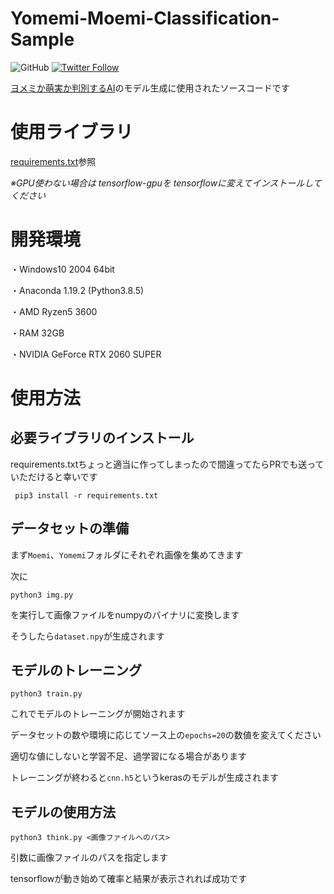 # Yomemi-Moemi-Classification-Sample
![GitHub](https://img.shields.io/github/license/nerrog/Yomemi-Moemi-Classification-Sample)
[![Twitter Follow](https://img.shields.io/twitter/follow/nerrog_blog)](https://twitter.com/intent/follow?screen_name=nerrog_blog)

[ヨメミか萌実か判別するAI](https://app-yo-moe-ai.nerrog.net)のモデル生成に使用されたソースコードです

# 使用ライブラリ
[requirements.txt](requirements.txt)参照

*※GPU使わない場合は tensorflow-gpuを tensorflowに変えてインストールしてください*
# 開発環境
・Windows10 2004 64bit

・Anaconda 1.19.2 (Python3.8.5)

・AMD Ryzen5 3600

・RAM 32GB

・NVIDIA GeForce RTX 2060 SUPER
# 使用方法
## 必要ライブラリのインストール

requirements.txtちょっと適当に作ってしまったので間違ってたらPRでも送っていただけると幸いです

```
 pip3 install -r requirements.txt
```

## データセットの準備
まず`Moemi`、`Yomemi`フォルダにそれぞれ画像を集めてきます

次に

```
python3 img.py
```

を実行して画像ファイルをnumpyのバイナリに変換します

そうしたら`dataset.npy`が生成されます

## モデルのトレーニング

```
python3 train.py
``` 

これでモデルのトレーニングが開始されます

データセットの数や環境に応じてソース上の`epochs=20`の数値を変えてください

適切な値にしないと学習不足、過学習になる場合があります

トレーニングが終わると`cnn.h5`というkerasのモデルが生成されます

## モデルの使用方法

```
python3 think.py <画像ファイルへのパス>
```

引数に画像ファイルのパスを指定します

tensorflowが動き始めて確率と結果が表示されれば成功です
